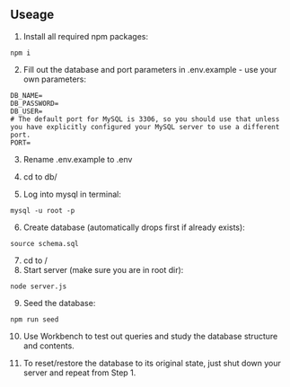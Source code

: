 ## Useage

1. Install all required npm packages:
```
npm i
```

2. Fill out the database and port parameters in .env.example - use your own parameters:
```
DB_NAME=
DB_PASSWORD=
DB_USER=
# The default port for MySQL is 3306, so you should use that unless you have explicitly configured your MySQL server to use a different port.
PORT=
```

3. Rename .env.example to .env

4. cd to db/ 

5. Log into mysql in terminal:
```
mysql -u root -p
```



6. Create database (automatically drops first if already exists):
```
source schema.sql
```
7. cd to /
8. Start server (make sure you are in root dir):
```
node server.js
```

9. Seed the database:
```
npm run seed
```

10. Use Workbench to test out queries and study the database structure and contents.

11. To reset/restore the database to its original state, just shut down your server and repeat from Step 1.